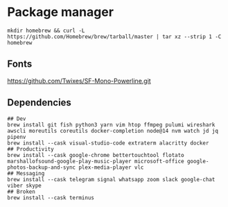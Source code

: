 # Package manager

```shell
mkdir homebrew && curl -L https://github.com/Homebrew/brew/tarball/master | tar xz --strip 1 -C homebrew
```

## Fonts

<https://github.com/Twixes/SF-Mono-Powerline.git>

## Dependencies

```shell
## Dev
brew install git fish python3 yarn vim htop ffmpeg pulumi wireshark awscli moreutils coreutils docker-completion node@14 nvm watch jd jq pipenv
brew install --cask visual-studio-code extraterm alacritty docker
## Productivity
brew install --cask google-chrome bettertouchtool flotato marshallofsound-google-play-music-player microsoft-office google-photos-backup-and-sync plex-media-player vlc
## Messaging
brew install --cask telegram signal whatsapp zoom slack google-chat viber skype
## Broken
brew install --cask terminus
```

